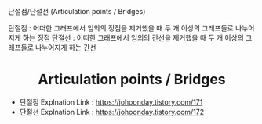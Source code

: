단절점/단절선 (Articulation points / Bridges) 

단절점 : 어떠한 그래프에서 임의의 정점을 제거했을 때 두 개 이상의 그래프들로 나누어지게 하는 정점
단절선 : 어떠한 그래프에서 임의의 간선을 제거했을 때 두 개 이상의 그래프들로 나누어지게 하는 간선

<div align="center"><h1> Articulation points / Bridges </h1></div>

- 단절점 Explnation Link : https://johoonday.tistory.com/171
- 단절선 Explnation Link : https://johoonday.tistory.com/172
